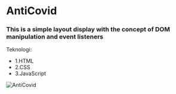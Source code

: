 # AntiCovid
### This is a simple layout display with the concept of DOM manipulation and event listeners
Teknologi: 
- 1.HTML
- 2.CSS
- 3.JavaScript

![AntiCovid](https://user-images.githubusercontent.com/72210200/134145182-92ab7565-52b9-4466-ab15-c947090b0425.JPG)
